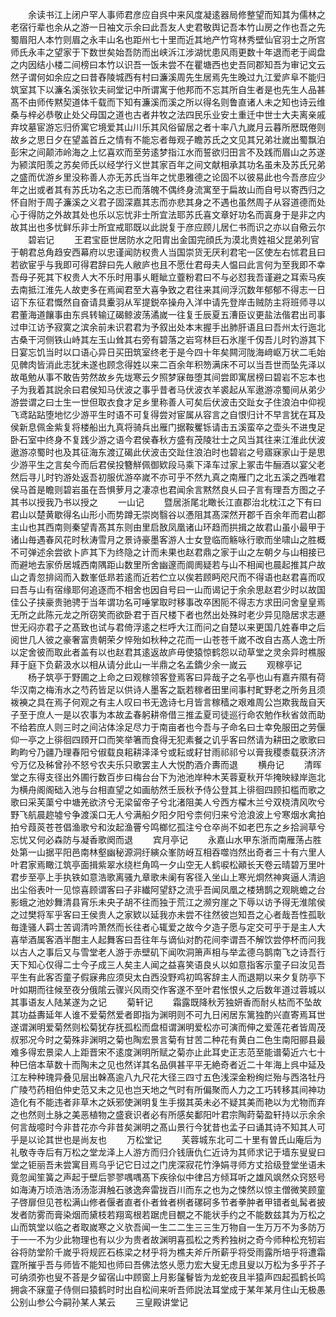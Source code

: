 <!-- { "loadSidebar": true } -->
　　余读书江上闭户罕人事师君彦应自呉中来风度凝逺器局修整望而知其为儒林之老宿行辈也余从之游一日袖文示余曰此吾友人史君敬舆记吾本竹山房之作也吾之先蜀眉阳人本竹则眉之永丰山名也距州七十里而近其地产竹穹林秀壁仙官羽士之所宫师氏永丰之望家于下数世矣始吾防而出峡泝江涉湖忧患风雨更数十年退而老于阊盘之内因结小楼二间榜曰本竹以识吾一饭未尝不在瞿塘西也史吾同郡知吾为审记文云然子谓何如余应之曰昔舂陵城西有村曰濂溪周先生居焉先生晚过九江爱庐阜不能归筑室其下以濂名溪张钦夫祠堂记中所谓寓于他邦而不忘其所自生者是也先生人品甚髙不由师传黙契道体千载而下知有濂溪而溪之所以得名则鲁直诸人未之知也诗云维桑与梓必恭敬止处父母国之道也古者井牧之法四民乐业安土重迁中世士大夫离亲戚弃坟墓宦游忘归侨寓它境爱其山川乐其风俗留居之者十率八九嵗月云暮所厯既倦则故乡之思日夕在望盖首丘之情有不能忘者毎观子瞻苏氏之文见其兄弟壮嵗出蜀飘泊彭宋之间颠沛岭海之上忆喜欢而至劳逺梦指江水而誓欲归田言不及践而眉山之苏遂为颍滨阳羡之苏矣师氏以经学行义世其家百年之间文献相承其功名虽未及苏氏兄弟之盛而优游乡里没称善人亦无苏氏当年之忧患雅德之论固不以彼易此也今吾彦应少年之出或者其有苏氏功名之志已而落魄不偶终身流寓至于扁故山而自号以寄西归之怀自附于周子濂溪之义君子固深嘉其志而亦悲其身之不遇也虽然周子从容道德而处心于得防之外故其处也乐以忘忧非士所宜法耶苏氏喜文章好功名而寘身于是非之内故其出也多忧鲜乐非士所宜戒耶既以此説复于彦应顾儿居仁书而识之亦以自儆云尔
　　碧岩记
　　王君宝臣世居防水之阳胄出金国完顔氏为漠北贵姓祖父昆弟列官于朝君总角趋安西幕府以忠谨闻防权贵人当国崇货无厌利君宅一区使左右怵君且曰若欲宦乎与我即可得君辞曰先人敝庐也且不愿仕君母夫人愠曰此言何为至我即不幸吾母子死其下权贵人大不乐时用事乆睚眦立虀粉君曰不与必怼我吾谨避之耳索马疾去南抵江淮先人故吏多在焉闻君至大喜争致之君往来其间浮沉数年郁郁不得志一日诏下东征君慨然自奋请具櫜羽从军提鋭卒操舟入洋中请先登岸击贼防主将班师寻以君董海道饟事由东呉转输辽碣鲸波荡潏嵗一往复壬辰夏五漕臣议更盐法偕君出司事过申江访予寂寞之滨余前未识君君为予叙出处本末握手出肺肝语且曰吾州太行迤北古桑干河侧铁山峙其左玉山耸其右旁有碧落之岩穹林巨石氷崖千仭吾儿时钓游其下日宴忘饥当时以口语心异日买田筑室终老于是今四十年矣闗河陇海﨑岖万状二毛始见髀肉皆消此志犹未遂也顾念得姓以来二百余年积笏满床不可以当吾世而坠先泽以故黾勉从事不敢告劳然故乡先垅寒云夕照梦寐毎堕其间尝即寓居榜曰碧岩不忘本也子为我着其説余曰君侯知马伏波之事乎昔者马伏波衣羊裘起从军遨游凉蜀间从弟少游尝谓之曰士生一世但取衣食才足乡里称善人可矣后伏波击交趾女子住浪泊中仰视飞鸢跕跕堕地忆少游平生时语不可复得尝对宦属从容言之自恨归计不早言犹在耳及侯新息佩金紫复将楼船出九真将骑兵出雁门据鞍矍铄请击五溪蛮卒之壶头不进曳足卧石室中终身不复践少游之语今君侯春秋方盛有茂陵壮士之风当其往来江淮此伏波遨游凉蜀时也及其征海东渡辽碣此伏波击交趾住浪泊时也碧岩之号寤寐家山于是思少游平生之言矣今而后君侯投簪觧佩御欵段马乘下泽车过家上冢击牛酾酒以宴父老然后寻儿时钓游处返吾初服优游卒嵗不亦可乎不然九真之南雁门之北五溪之西唯君侯马首是瞻则碧岩虽在吾惧萝月之凄凉也君闻余言黙然良乆曰子言有理吾方图之子其书以授我乃书以授之
　　一山记
　　暨居浙尾北瞰长江直郡治北枕江之下有曰君山以楚黄歇得名山形小而势蹲无崇岗翳谷以慿阻其髙深然开郡千百余年而君山郡主山也其西南则秦望青髙其东则由里启敔凤凰诸山环趋而拱揖之故君山虽小最甲于诸山毎遇春风花时秋涛雪月之景诗豪墨客游人士女登临而觞咏行歌而坐啸山之胜概不可弹述余尝欲卜庐其下为终隐之计而未果也赵君鼎之家于山之左朝夕与山相接已而避地去家侨居城西南隅距山数里所舍幽邃而阛阓疑若与山不相闻也晨起推其户故山之青忽排闼而入数峯低昻若逺而近若伫立以俟若顾眄咫尺而不得语也赵君喜而叹曰吾与山有宿缘耶何追逐而不相舍也因自号曰一山而谒记于余余思赵君少时以故国佳公子挟豪贵驰骋于当年谓功名可唾掌取时移事改卒困阨不得志方求田问舍皇皇焉无所之此陈元龙之所窃笑而欲卧君于百尺楼下者也然出处殊时老少异见隐居求志遯世无闷亦君子之髙致也试与君倚浮逺之栏呼大江而问之自楚以来更国几姓春申之后阅世几人彼之豪奢富贵朝荣夕悴殆如秋种之花而一山苍苍千嵗不改自古髙人逸士所以定舍彼而取此者盖有以也赵君其逺返故庐毋使猿惊鹤怨以动草堂之灵余异时樵服拜于庭下负薪汲水以相从请分此山一半鼎之名孟鐈少余一嵗云
　　观稼亭记
　　杨子筑亭于野圃之上命之曰观稼领客登焉客曰异哉子之名亭也山有嘉卉隰有荷华汉南之梅洧水之芍药皆足以供诗人墨客之翫若稼者田里间事村甿野老之所务且须袯襫之具在焉子何观之有主人叹曰书无逸诗七月皆言稼穑之艰难周公岂欺我哉自天子至于庶人一是以农事为本故孟春躬耕帝借三推孟夏司徒巡行命农勉作秋省敛而助不给若庶人则三时之间沾体涂足尽力于南亩者也今吾与子命名曰士幸免服田之劳偃仰一亭之上徘徊四頋开口而笑举箸而食得无犯素餐之讥乎客曰然请为耕田之歌歌曰畇畇兮乃疆乃理春阳兮俶载良耜耕泽泽兮或耘或耔甘雨祁祁兮以膏我稷黍载获济济兮万亿及秭曾孙不怒兮农夫乐只歌罢主人大悦酌酒介夀而退
　　横舟记
　　清晖堂之东得支径出外圃行数百步曰梅台台下为池池岸种木芙蓉夏秋开华掩映緑岸迤北为横舟阁阁础入池与台相直望之如画舫然壬辰秋予侍公登其上徘徊四顾扣槛而歌之歌曰采芙蕖兮中塘羌欲济兮无梁留帝子兮北渚阻美人兮西方櫂木兰兮双桡清风吹兮野飞航晨趂墟兮争渡溪口无人兮满船夕阳夕阳兮柰何归来兮沧浪波上兮寒烟水禽拍拍兮葭菼苍苍倡渔歌兮和汝起渔罾兮鸣榔忆孤注兮仓卒尚不如老巴东之乡拾涧草兮忘忧又何必森防与凝香歌阕而退
　　宾月亭记
　　永嘉山水甲东浙而南雁荡占胜处第一山据平阳邑南林壑幽秘源洞纡縯众峯防岈互相吞噬岿然出奇者三十有六里人叶君家焉瞰江筑亭面揖紫翠水绕栏角鸣一夕山空无人鹤唳松顚长天卷云晴碧万里叶君步至亭上手执铁如意浩歌离骚九章歌未阑有客径入坐山上寒光烱然神爽逼人清逈出尘俗表叶一见惊喜顾谓客曰子非纎阿望舒之流乎吾闻凤凰之楼鳷鹊之观眺蟾之台影蛾之池妙舞清县宵乐未央子胡不往而独于荒江之濒穷崖之下辱以访予得无淮隂侯之过樊将军乎客曰王侯贵人之家欵以延我亦未尝不往然彼岂知吾之心者哉吾性孤耿毎逢骚人羁士苦调清吟萧然而长往者心辄爱之故今夕造子愿与定交可乎于是主人大喜举酒属客酒半酣主人起舞客曰吾往年与谪仙对酌花间李谓吾不解饮尝停杯而问我以古人之事后又与雪堂老人游于赤壁矶下闻吹洞箫声相与举孟德乌鹊南飞之诗吾行天下知心仅得二士今子成三人矣主人闻之益喜笑语良乆以如意指客示童子曰汝见吾平生有此客否童子假寐弗应须臾太白西没野鸡初鸣客辞主人而退期以来夕复防亭下叶如期而往候至夜分俄隂云骤兴风雨交作客遂不至叶君怅恨乆之后数年道过蓉城以其事语友人陆某遂为之记
　　菊轩记
　　霜露既降秋芳独妍香而耐乆枯而不坠故其功益夀延年人谁不爱菊然爱者即指为渊明则不可九日闲居东篱独酌兴直寄焉耳世遂谓渊明爱菊然则松菊犹存抚孤松而盘桓谓渊明爱松亦可演而伸之爱莲花者皆周茂叔邪况今时之菊殊非渊明之菊也陶宏景言菊有甘苦二种花有黄白二色生南阳郦县最难多得宏景梁人上距晋宋不逺度渊明所赋之菊亦止此耳史正志范至能谱菊近六七十种巳倍本草数十而陶未之见也然详其名品俱甚平平无絶奇者近二十年海上呉中延及江左种种瑰异叠见层出榦髙逾八九尺花大径三四寸五色浅深金粉绚烂殆与西洛牡丹广陵芍药相伯仲史范又未之见也岂天地之气时有所偏聚而人力之工巧转移其间神功造化有不能违者非草木之妖邪使渊明复生手掇其英未必不疑其美而艳以为尤物而弃之也然则土脉之美恶植物之盛衰识者必有所感矣鄱阳叶君宗陶莳菊盈轩持以示余余何言哉噫时今非昔花亦今非昔矣渊明之髙山景行今犹昔也孟子曰诵其诗不知其人可乎是以论其世也是尚友也
　　万松堂记
　　芙蓉城东北可二十里有曽氏山庵后为礼敬寺寺后有万松之堂龙泽上人游方而归介钱唐仇仁近诗为其师求记于墙东叟叟曰堂之钜丽吾未尝寓目焉乌乎记它日过之门庑深寂花竹浄娟寻师方丈拾级登堂坐语未竟忽闻笙簧之声起于壁后翏翏喁喁髙下疾徐似中律吕方倾耳听之雄风飒然众窍怒号如海涛万顷浩浩汤汤澎湃触石骇逸奔雷拢百川而东之也为之悚然以惊主僧微笑顾童子啓扉但见苍松满山修者偃者直者仆者耸者栵者磥砢多节者拳肿者甲错者虬髯者披发者防雾而膏染烟而黛枝若翔鸾根若踞虎目覩之不能状手约之不能数兹其为万松之山而筑堂以临之者取嵗寒之义欤吾闻一生二二生三三生万物自一生万万不为多防万于一一不为少此物理也有以少为贵者故渊明喜孤松之秀矜独树之奇今师种松充牣岩谷将防堂阶千嵗乎将规匠石栋梁之材乎将为樵夫斧斤所薪乎将受雨露所培乎将遭霜霆所摧乎吾与师皆不能知也师曰吾佛法悠乆愿力宏大叟无虑且叟以万松为多乎芥子可纳须弥也叟不荅是夕留宿山中顾窗上月影鬔鬙皆为龙蛇夜且半猿声四起孤鹤长鸣拥衾不寐童子侍侧曰猿鹤时时出自松间来听吾师説法耳堂成于某年某月住山无极愚公别山参公今嗣孙某人某云
　　三皇殿讲堂记
